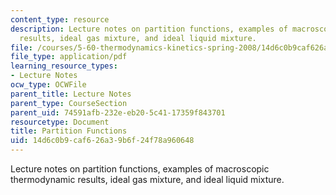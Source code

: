 ```yaml
---
content_type: resource
description: Lecture notes on partition functions, examples of macroscopic thermodynamic
  results, ideal gas mixture, and ideal liquid mixture.
file: /courses/5-60-thermodynamics-kinetics-spring-2008/14d6c0b9caf626a39b6f24f78a960648_lec_25.pdf
file_type: application/pdf
learning_resource_types:
- Lecture Notes
ocw_type: OCWFile
parent_title: Lecture Notes
parent_type: CourseSection
parent_uid: 74591afb-232e-eb20-5c41-17359f843701
resourcetype: Document
title: Partition Functions
uid: 14d6c0b9-caf6-26a3-9b6f-24f78a960648
---
```

Lecture notes on partition functions, examples of macroscopic thermodynamic results, ideal gas mixture, and ideal liquid mixture.

